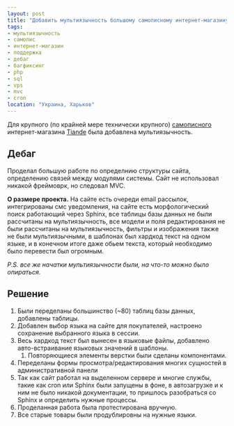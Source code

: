 ```yaml
---
layout: post
title: "Добавить мультиязычность большому самописному интернет-магазину косметики Tiande"
tags:
- мультиязычность
- самопис
- интернет-магазин
- поддержка
- дебаг
- багфиксинг
- php
- sql
- vps
- mvc
- cron
location: "Украина, Харьков"
---
```


Для крупного (по крайней мере технически крупного) <ins>самописного</ins> интернет-магазина [Tiande](https://tiande-shop.com.ua/) была добавлена мультиязычность.

## Дебаг

Проделал большую работe по определнию структуры сайта, определению связей между модулями системы. Сайт не использовал никакой фреймоврк, но следовал MVC.

**О размере проекта.** На сайте есть очереди email рассылок, интегрированы смс уведомления, на сайте есть морфологический поиск работающий через Sphinx, все таблицы базы данных не были рассчитаны на мультиязычность, все модели и поля редактирования не были рассчитаны на мультиязычность, фильтры и изображения также не были мультиязычными, в шаблонах был хардкод текст на одном языке, и в конечном итоге даже обьем текста, который необходимо было перевести был огромным.

*P.S. все же начатки мультиязычности были, на что-то можно было опираться.*

## Решение

1. Были переделаны большинство (~80) таблиц базы данных, добавлены таблицы.
2. Добавлен выбор языка на сайте для покупателей, настроено сохранение выбранного языка в сессии.
3. Весь хардкод текст был вынесен в языковые файлы, добавлено авто-встраивание языковых значений в шаблоны.
	1. Повторяющиеся элементы верстки были сделаны компонентами.
4. Переделаны формы просмотра/редактирования многих сущностей в административной панели
5. Так как сайт работал на выделенном сервере и многие службы, такие как cron или Sphinx были запущены в фоне, в автозагрузке и к ним не было никакой документации, то пришлось разобраться со Sphinx и определить нужные процессы.
6. Проделанная работа была протестирована вручную.
7. Все старые товары были продублировны на нужные языки.